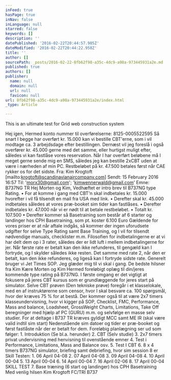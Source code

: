 ```yaml
---
inFeed: true
hasPage: true
inNav: false
inLanguage: null
starred: false
keywords: []
description: ''
datePublished: '2016-02-22T20:44:57.905Z'
dateModified: '2016-02-22T20:44:22.958Z'
title: ''
author: []
sourcePath: _posts/2016-02-22-8fb62f98-a35c-4dc9-a98a-973445931a2e.md
published: true
authors: []
publisher:
  name: null
  domain: null
  url: null
  favicon: null
url: 8fb62f98-a35c-4dc9-a98a-973445931a2e/index.html
_type: Article

---
```

This is an ultimate test for Grid web construction system

Hej igen,
Hermed konto nummer til overførelserne:
8125-0005522595
Så snart I begge har overført kr. 15.000 kan vi bestille CBT'erne, som i vil modtage ca. 3 arbejdsdage efter bestillingen.
Dernæst vil jeg foreslå i også overfører kr. 45.000 gerne med det samme, eller hurtigst muligt efter, således vi kan fastlåse vores reservation.
Når I har overført beløbene må I meget gerne sende mig en SMS, således jeg kan bestille 2xCBT uden at være i nærheden af min PC.
Restbeløbet på kr. 47.500 betales først når CAE rykker os for det sidste.
Fra: Kim Krogtoft \[mailto:krogtoft@scandinavianaircompany.com\] 
Sendt: 15 February 2016 16:57
Til: 'morx30@gmail.com'; 'kimwennerwald@gmail.com'
Emne: B737NG TR
Hej Morten og Kim, 
Vedhæftet er intro brev til B737NG type Rating.
• For at komme i gang med CBT'n skal indbetales kr. 15.000 hvorefter i vil få tilsendt en mail fra USA med link.
• Derefter skal kr. 45.000 indbetales således at vores præ-booket sim tider kan fastlåses.
• Derefter indbetales kr. 47.000 når vi er nødt til at betale restbeløbet.
• Totalt kr. 107.500 
• Derefter kommer så Basetraining som består af 6 starter og landinger hos CPH Basetraining, som pt. koster 6.100 Euro
Gældende for vores priser er at når aftale indgås, så kommer der ingen uforudsete udgifter for selve Type Rating samt Base Training, og
I vil for tilsendt nødvendige manuals, checklister m.m.
Filosofien for indbetalingerne er at vi har delt dem op i 3 rater, således der er lidt luft i mellem indbetalingerne for jer.
Når første rate er betalt kan den ikke refunderes, til gengæld kan I fortryde, og I skylder således ikke resten.
Det samme med rate 2, når den er betalt, kan den ikke refunderes, og ligeså kan I fortryde sidste rate.
Generelt bruger vi Jet Times SOP.
Jeg glæder mig til vi skal i gang.
De bedste hilsner fra Kim
Kære Morten og Kim
Hermed foreløbigt oplæg til din/jeres kommende type rating på B737NG.
I første omgang er det vigtigt at fokusere på jeres CBT kursus som er grundlæggende for jeres start på simulator. Selve CBT prøven (Den tekniske prøve) foregår i et klasselokale, med en af instruktørerne som censor, hvor I skal besvare ca. 100 spørgsmål, hvor der kræves 75 % for at bestå.
Der kommer også til at være 2x7 timers klasseundervisning, hvor vi kigger på SOP, Checklist, FMC, Performance, Mass and balance, Loadsheet, GrossWeight Charts, Limitations, Take Off beregninger med hjælp af PC (GURU) m.m. og selvfølge en masse selv studier.
For at deltage i B737 TR kræves gyldigt MCC samt ME IR (skal være valid indtil sim start)
Nedenstående sim datoer og tider er præ-booket og først fastlåste når der er betalt for dem.
Foreløbig planlægning ser ud som følger:
1\. Introduktion (Se bl.a. herunder)
2\. CBT (Selv studie)
3\. 2x7 timers privat undervisning med henvisning til ovenstående emner
4\. Test i Performance, Limitations, Mass and Balance osv.
5\. Test I CBT
6\. 8 x 4 timers B737NG simulator, briefing samt debriefing, hvor sim session 8 er Skill Testen:
1\. 06 April 04-08 
2\. 07 April 04-08
3\. 09 April 04-08
4\. 10 April 00-04
5\. 13 April 00-04
6\. 14 April 00-04
7\. 16 April 02-06
8\. 17 April 00-04 SKILL TEST
7\. Base træning (6 start og landinger) hos CPH Basetraining
Med venlig hilsen
Kim Krogtoft
FC/TRI B737